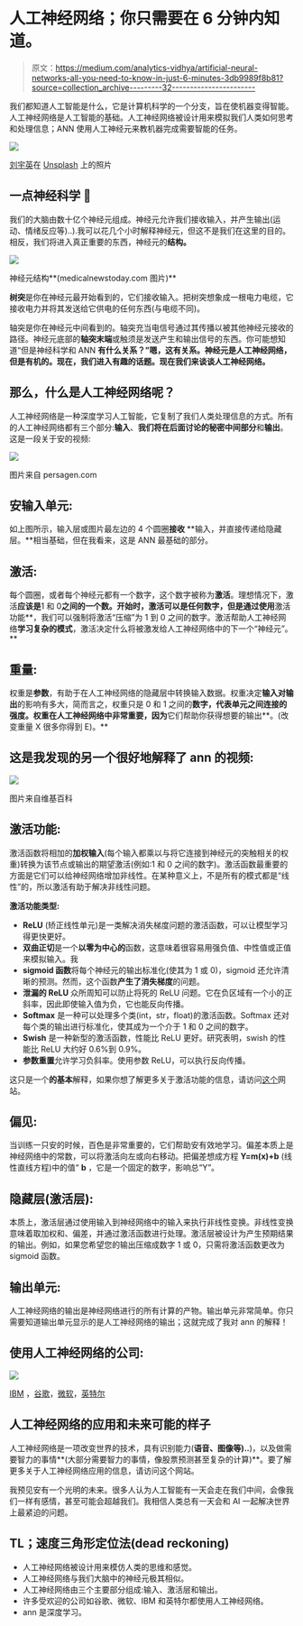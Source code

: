 # 人工神经网络；你只需要在 6 分钟内知道。

> 原文：<https://medium.com/analytics-vidhya/artificial-neural-networks-all-you-need-to-know-in-just-6-minutes-3db9989f8b81?source=collection_archive---------32----------------------->

我们都知道人工智能是什么，它是计算机科学的一个分支，旨在使机器变得智能。人工神经网络是人工智能的基础。人工神经网络被设计用来模拟我们人类如何思考和处理信息；ANN 使用人工神经元来教机器完成需要智能的任务。

![](img/26b221c2d58358d93731c0a08b204a60.png)

[刘宇英](https://unsplash.com/@yuyeunglau?utm_source=medium&utm_medium=referral)在 [Unsplash](https://unsplash.com?utm_source=medium&utm_medium=referral) 上的照片

## 一点神经科学 **🧬**

我们的大脑由数十亿个神经元组成。神经元允许我们接收输入，并产生输出(运动、情绪反应等)..).我可以花几个小时解释神经元，但这不是我们在这里的目的。相反，我们将进入真正重要的东西，神经元的**结构。**

![](img/86ad48a304d38fbc00b41cd0dd631d9e.png)

神经元结构**(medicalnewstoday.com 图片)**

**树突**是你在神经元最开始看到的，它们接收输入。把树突想象成一根电力电缆，它接收电力并将其发送给它供电的任何东西(与电缆不同)。

轴突是你在神经元中间看到的。轴突充当电信号通过其传播以被其他神经元接收的路径。神经元底部的**轴突末端**或触须是发送产生和输出信号的东西。你可能想知道“但是神经科学和 ANN **有什么关系？”**嗯，这有关系。神经元是人工神经网络，但**是有机的。现在，我们进入有趣的话题。现在我们来谈谈人工神经网络。**

## 那么，什么是人工神经网络呢？

人工神经网络是一种深度学习人工智能，它复制了我们人类处理信息的方式。所有的人工神经网络都有三个部分:**输入**、**我们将在后面讨论的秘密中间部分**和**输出**。这是一段关于安的视频:

![](img/884eb82e6982e4f7da2b6d7926ddd54f.png)

图片来自 persagen.com

## **安输入单元:**

如上图所示，输入层或图片最左边的 4 个圆圈**接收** **输入，并直接传递给隐藏层。**相当基础，但在我看来，这是 ANN 最基础的部分。

## 激活:

每个圆圈，或者每个神经元都有一个数字，这个数字被称为**激活**。理想情况下，激活**应该是**1 和 0**之间的一个数。开始时，激活可以是任何数字，但是通过使用**激活功能**，我们可以强制将激活“压缩”为 1 到 0 之间的数字。激活帮助人工神经网络**学习复杂的模式**，激活决定什么将被激发给人工神经网络中的下一个“神经元”。**

## 重量:

权重是**参数**，有助于在人工神经网络的隐藏层中转换输入数据。权重决定**输入对输出**的影响有多大，简而言之，权重只是 0 和 1 之间的**数字，代表单元之间连接的强度。权重在人工神经网络中非常重要，因为**它们帮助你获得想要的输出**。(改变重量 X 很多你得到 E)。**

## 这是我发现的另一个很好地解释了 ann 的视频:

![](img/09fbb7e1e30cce047c2fa1bfb52cf13e.png)

图片来自维基百科

## 激活功能:

激活函数将相加的**加权输入**(每个输入都乘以与将它连接到神经元的突触相关的权重)转换为该节点或输出的期望激活(例如:1 和 0 之间的数字)。激活函数最重要的方面是它们可以给神经网络增加非线性。在某种意义上，不是所有的模式都是“线性”的，所以激活有助于解决非线性问题。

**激活功能类型:**

*   **ReLU** (矫正线性单元)是一类解决消失梯度问题的激活函数，可以让模型学习得更快更好。
*   **双曲正切**是一个**以零为中心的**函数，这意味着很容易用强负值、中性值或正值来模拟输入。我
*   **sigmoid 函数**将每个神经元的输出标准化(使其为 1 或 0)，sigmoid 还允许清晰的预测。然而，这个函数**产生了消失梯度**的问题。
*   **泄漏的 ReLU** 众所周知可以防止将死的 ReLU 问题。它在负区域有一个小的正斜率，因此即使输入值为负，它也能反向传播。
*   **Softmax** 是一种可以处理多个类(int，str，float)的激活函数。Softmax 还对每个类的输出进行标准化，使其成为一个介于 1 和 0 之间的数字。
*   **Swish** 是一种新型的激活函数，性能比 ReLU 更好。研究表明，swish 的性能比 ReLU 大约好 0.6%到 0.9%。
*   **参数重置**允许学习负斜率。使用参数 ReLU，可以执行反向传播。

这只是一个**的基本**解释，如果你想了解更多关于激活功能的信息，请访问[这个](https://missinglink.ai/guides/neural-network-concepts/7-types-neural-network-activation-functions-right/)网站。

## 偏见:

当训练一只安的时候，百色是非常重要的，它们帮助安有效地学习。偏差本质上是神经网络中的常数，可以将激活向左或向右移动。把偏差想成方程 **Y=m(x)+b** (线性直线方程)中的值“ **b** ，它是一个固定的数字，影响总“Y”。

## 隐藏层(激活层):

本质上，激活层通过使用输入到神经网络中的输入来执行非线性变换。非线性变换意味着取加权和、偏差，并通过激活函数进行处理。激活层被设计为产生预期结果的输出。例如，如果您希望您的输出压缩成数字 1 或 0，只需将激活函数更改为 sigmoid 函数。

## 输出单元:

人工神经网络的输出是神经网络进行的所有计算的产物。输出单元非常简单。你只需要知道输出单元显示的是人工神经网络的输出；这就完成了我对 ann 的解释！

## 使用人工神经网络的公司:

![](img/4e48d11fa6c04449f5765dd2826cf162.png)

[IBM](https://www.ibm.com/ca-en) ，[谷歌](https://www.google.com/?client=safari)，[微软](https://www.microsoft.com/en-ca?ql=2)，[英特尔](https://www.intel.com/content/www/us/en/homepage.html)

## 人工神经网络的应用和未来可能的样子

人工神经网络是一项改变世界的技术，具有识别能力(**语音、图像等)..**)，以及做需要智力的事情**(大部分需要智力的事情，像股票预测甚至复杂的计算)**。要了解更多关于人工神经网络应用的信息，请访问这个网站。

我预见安有一个光明的未来。很多人认为人工智能有一天会走在我们中间，会像我们一样有感情，甚至可能会超越我们。我相信人类总有一天会和 AI 一起解决世界上最紧迫的问题。

## TL；速度三角形定位法(dead reckoning)

*   人工神经网络被设计用来模仿人类的思维和感觉。
*   人工神经网络与我们大脑中的神经元极其相似。
*   人工神经网络由三个主要部分组成:输入、激活层和输出。
*   许多受欢迎的公司如谷歌、微软、IBM 和英特尔都使用人工神经网络。
*   ann 是深度学习。